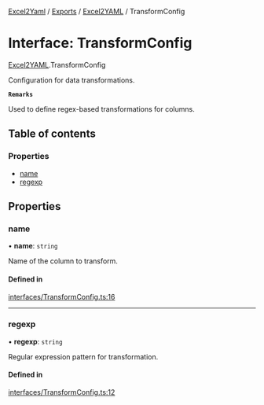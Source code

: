 [Excel2Yaml](../README.md) / [Exports](../modules.md) / [Excel2YAML](../modules/Excel2YAML.md) / TransformConfig

# Interface: TransformConfig

[Excel2YAML](../modules/Excel2YAML.md).TransformConfig

Configuration for data transformations.

**`Remarks`**

Used to define regex-based transformations for columns.

## Table of contents

### Properties

- [name](Excel2YAML.TransformConfig.md#name)
- [regexp](Excel2YAML.TransformConfig.md#regexp)

## Properties

### name

• **name**: `string`

Name of the column to transform.

#### Defined in

[interfaces/TransformConfig.ts:16](https://github.com/rbleattler/Excel2Yaml/blob/a1aba8cdde2a76234aa9d6c5ebacf57ebabc31fe/src/interfaces/TransformConfig.ts#L16)

___

### regexp

• **regexp**: `string`

Regular expression pattern for transformation.

#### Defined in

[interfaces/TransformConfig.ts:12](https://github.com/rbleattler/Excel2Yaml/blob/a1aba8cdde2a76234aa9d6c5ebacf57ebabc31fe/src/interfaces/TransformConfig.ts#L12)
